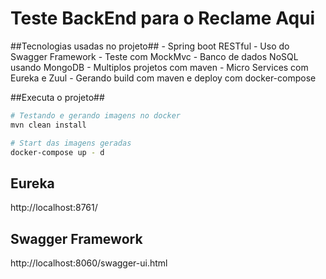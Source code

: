 # Teste BackEnd para o Reclame Aqui #

##Tecnologias usadas no projeto##
    - Spring boot RESTful
    - Uso do Swagger Framework
    - Teste com MockMvc
    - Banco de dados NoSQL usando MongoDB
    - Multiplos projetos com maven
    - Micro Services com Eureka e Zuul
    - Gerando build com maven e deploy com docker-compose

##Executa o projeto##
```sh
# Testando e gerando imagens no docker
mvn clean install

# Start das imagens geradas
docker-compose up - d
```

## Eureka ##
http://localhost:8761/

## Swagger Framework ##
http://localhost:8060/swagger-ui.html

